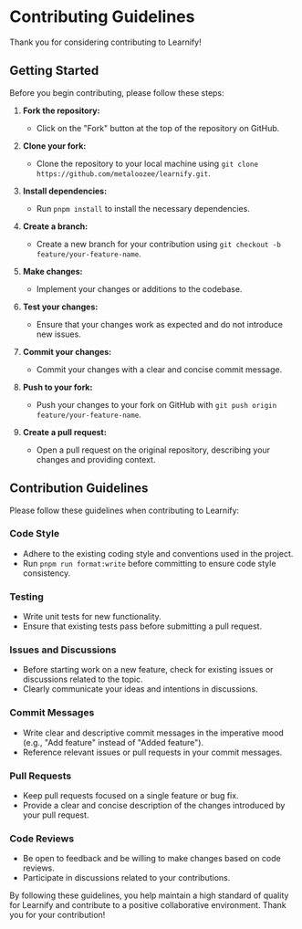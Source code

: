# Contributing Guidelines

Thank you for considering contributing to Learnify!

## Getting Started

Before you begin contributing, please follow these steps:

1. **Fork the repository:**

    - Click on the "Fork" button at the top of the repository on GitHub.

2. **Clone your fork:**

    - Clone the repository to your local machine using `git clone https://github.com/metaloozee/learnify.git`.

3. **Install dependencies:**

    - Run `pnpm install` to install the necessary dependencies.

4. **Create a branch:**

    - Create a new branch for your contribution using `git checkout -b feature/your-feature-name`.

5. **Make changes:**

    - Implement your changes or additions to the codebase.

6. **Test your changes:**

    - Ensure that your changes work as expected and do not introduce new issues.

7. **Commit your changes:**

    - Commit your changes with a clear and concise commit message.

8. **Push to your fork:**

    - Push your changes to your fork on GitHub with `git push origin feature/your-feature-name`.

9. **Create a pull request:**
    - Open a pull request on the original repository, describing your changes and providing context.

## Contribution Guidelines

Please follow these guidelines when contributing to Learnify:

### Code Style

-   Adhere to the existing coding style and conventions used in the project.
-   Run `pnpm run format:write` before committing to ensure code style consistency.

### Testing

-   Write unit tests for new functionality.
-   Ensure that existing tests pass before submitting a pull request.

### Issues and Discussions

-   Before starting work on a new feature, check for existing issues or discussions related to the topic.
-   Clearly communicate your ideas and intentions in discussions.

### Commit Messages

-   Write clear and descriptive commit messages in the imperative mood (e.g., "Add feature" instead of "Added feature").
-   Reference relevant issues or pull requests in your commit messages.

### Pull Requests

-   Keep pull requests focused on a single feature or bug fix.
-   Provide a clear and concise description of the changes introduced by your pull request.

### Code Reviews

-   Be open to feedback and be willing to make changes based on code reviews.
-   Participate in discussions related to your contributions.

By following these guidelines, you help maintain a high standard of quality for Learnify and contribute to a positive collaborative environment. Thank you for your contribution!
